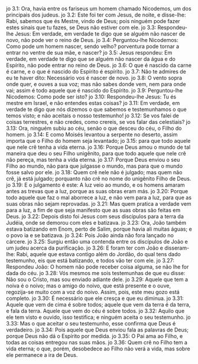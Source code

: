 jo 3.1: Ora, havia entre os fariseus um homem chamado Nicodemos, um dos principais dos judeus.
jo 3.2: Este foi ter com Jesus, de noite, e disse-lhe: Rabi, sabemos que és Mestre, vindo de Deus; pois ninguém pode fazer estes sinais que tu fazes, se Deus não estiver com ele.
jo 3.3: Respondeu-lhe Jesus: Em verdade, em verdade te digo que se alguém não nascer de novo, não pode ver o reino de Deus.
jo 3.4: Perguntou-lhe Nicodemos: Como pode um homem nascer, sendo velho? porventura pode tornar a entrar no ventre de sua mãe, e nascer?
jo 3.5: Jesus respondeu: Em verdade, em verdade te digo que se alguém não nascer da água e do Espírito, não pode entrar no reino de Deus.
jo 3.6: O que é nascido da carne é carne, e o que é nascido do Espírito é espírito.
jo 3.7: Não te admires de eu te haver dito: Necessário vos é nascer de novo.
jo 3.8: O vento sopra onde quer, e ouves a sua voz; mas não sabes donde vem, nem para onde vai; assim é todo aquele que é nascido do Espírito.
jo 3.9: Perguntou-lhe Nicodemos: Como pode ser isto?
jo 3.10: Respondeu-lhe Jesus: Tu és mestre em Israel, e não entendes estas coisas?
jo 3.11: Em verdade, em verdade te digo que nós dizemos o que sabemos e testemunhamos o que temos visto; e não aceitais o nosso testemunho!
jo 3.12: Se vos falei de coisas terrestres, e não credes, como crereis, se vos falar das celestiais?
jo 3.13: Ora, ninguém subiu ao céu, senão o que desceu do céu, o Filho do homem.
jo 3.14: E como Moisés levantou a serpente no deserto, assim importa que o Filho do homem seja levantado;
jo 3.15: para que todo aquele que nele crê tenha a vida eterna.
jo 3.16: Porque Deus amou o mundo de tal maneira que deu o seu Filho unigênito, para que todo aquele que nele crê não pereça, mas tenha a vida eterna.
jo 3.17: Porque Deus enviou o seu Filho ao mundo, não para que julgasse o mundo, mas para que o mundo fosse salvo por ele.
jo 3.18: Quem crê nele não é julgado; mas quem não crê, já está julgado; porquanto não crê no nome do unigênito Filho de Deus.
jo 3.19: E o julgamento é este: A luz veio ao mundo, e os homens amaram antes as trevas que a luz, porque as suas obras eram más.
jo 3.20: Porque todo aquele que faz o mal aborrece a luz, e não vem para a luz, para que as suas obras não sejam reprovadas.
jo 3.21: Mas quem pratica a verdade vem para a luz, a fim de que seja manifesto que as suas obras são feitas em Deus.
jo 3.22: Depois disto foi Jesus com seus discípulos para a terra da Judéia, onde se demorou com eles e batizava.
jo 3.23: Ora, João também estava batizando em Enom, perto de Salim, porque havia ali muitas águas; e o povo ia e se batizava.
jo 3.24: Pois João ainda não fora lançado no cárcere.
jo 3.25: Surgiu então uma contenda entre os discípulos de João e um judeu acerca da purificação.
jo 3.26: E foram ter com João e disseram-lhe: Rabi, aquele que estava contigo além do Jordão, do qual tens dado testemunho, eis que está batizando, e todos vão ter com ele.
jo 3.27: Respondeu João: O homem não pode receber coisa alguma, se não lhe for dada do céu.
jo 3.28: Vós mesmos me sois testemunhas de que eu disse: Não sou o Cristo, mas sou enviado adiante dele.
jo 3.29: Aquele que tem a noiva é o noivo; mas o amigo do noivo, que está presente e o ouve, regozija-se muito com a voz do noivo. Assim, pois, este meu gozo está completo.
jo 3.30: É necessário que ele cresça e que eu diminua.
jo 3.31: Aquele que vem de cima é sobre todos; aquele que vem da terra é da terra, e fala da terra. Aquele que vem do céu é sobre todos.
jo 3.32: Aquilo que ele tem visto e ouvido, isso testifica; e ninguém aceita o seu testemunho.
jo 3.33: Mas o que aceitar o seu testemunho, esse confirma que Deus é verdadeiro.
jo 3.34: Pois aquele que Deus enviou fala as palavras de Deus; porque Deus não dá o Espírito por medida.
jo 3.35: O Pai ama ao Filho, e todas as coisas entregou nas suas mãos.
jo 3.36: Quem crê no Filho tem a vida eterna; o que, porém, desobedece ao Filho não verá a vida, mas sobre ele permanece a ira de Deus.
